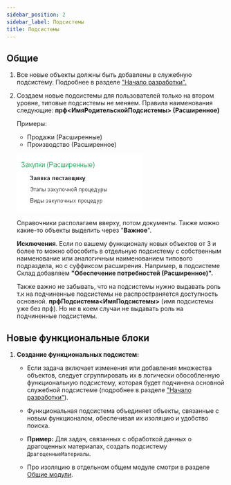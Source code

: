```yaml
---
sidebar_position: 2
sidebar_label: Подсистемы
title: Подсистемы
---
```

## Общие

1. Все новые объекты должны быть добавлены в служебную подсистему. Подробнее в разделе ["Начало разработки".](../begin.md)

2. Создаем новые подсистемы для пользователей только на втором уровне, типовые подсистемы не меняем. Правила наименования следующие:
   **прф\<ИмяРодительскойПодсистемы\> (Расширенное)**

   Примеры:
   * Продажи (Расширенные)
   * Производство (Расширенное)

   ![image](./img/subsystem.png)

   Справочники располагаем вверху, потом документы. Также можно какие-то объекты выделить через "**Важное**".

   **Исключения**. Если по вашему функционалу новых объектов от 3 и более то можно обособить в отдельную подсистему с собственным наименование или аналогичным наименованием типового подраздела, но с суффиксом расширения. Например, в подсистеме Склад добавляем  **"Обеспечение потребностей (Расширенное)".**

   Также важно не забывать, что на подсистемы нужно выдавать роль т.к на подчиненные подсистемы не распространяется доступность основной. **прфПодсистема\<ИмяПодсистемы\>** (имя подсистемы уже без прф). Но не в коем случаи не выдавать роль на подчиненные подсистемы.

## Новые функциональные блоки

1. **Создание функциональных подсистем:**

   * Если задача включает изменения или добавления множества объектов, следует сгруппировать их в логически обособленную функциональную подсистему, которая будет подчинена основной служебной подсистеме (подробнее в разделе ["Начало разработки"](../begin.md)).

   * Функциональная подсистема объединяет объекты, связанные с новым функционалом, обеспечивая их изоляцию и удобство поиска.

   * **Пример:** Для задач, связанных с обработкой данных о драгоценных материалах, создать подсистему `ДрагоценныеМатериалы`.

   * Про изоляцию в отдельном общем модуле смотри в разделе [Общие модули](./common_modules.md).
